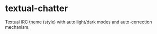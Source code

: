 textual-chatter
===============

Textual IRC theme (style) with auto light/dark modes and auto-correction mechanism.
